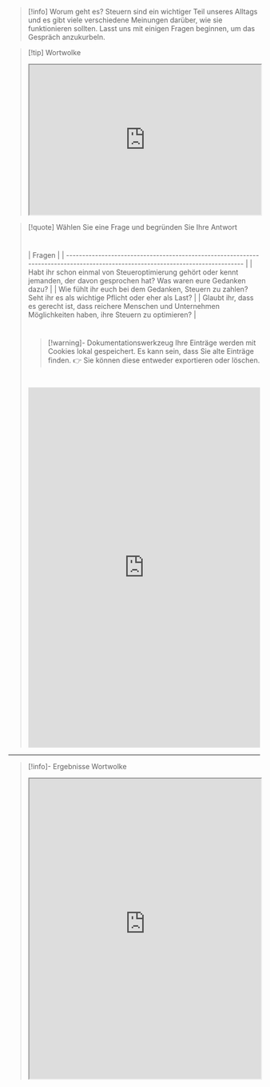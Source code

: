 >[!info] Worum geht es?
>Steuern sind ein wichtiger Teil unseres Alltags und es gibt viele verschiedene Meinungen darüber, wie sie funktionieren sollten. Lasst uns mit einigen Fragen beginnen, um das Gespräch anzukurbeln.

>[!tip] Wortwolke
>
><iframe src="https://pollev-embeds.com/free_text_polls/le5PRVOIkmel4KnjaMkoc/respond" width="100%" height="300px"></iframe>

>[!quote] Wählen Sie eine Frage und begründen Sie Ihre Antwort
>#
>| Fragen                                                                                                                          |
| ------------------------------------------------------------------------------------------------------------------------------- |
| Habt ihr schon einmal von Steueroptimierung gehört oder kennt jemanden, der davon gesprochen hat? Was waren eure Gedanken dazu? |
| Wie fühlt ihr euch bei dem Gedanken, Steuern zu zahlen? Seht ihr es als wichtige Pflicht oder eher als Last?                    |
| Glaubt ihr, dass es gerecht ist, dass reichere Menschen und Unternehmen Möglichkeiten haben, ihre Steuern zu optimieren?        |
>#
>
>>[!warning]- Dokumentationswerkzeug 
>Ihre Einträge werden mit Cookies lokal gespeichert. Es kann sein, dass Sie alte Einträge finden. 
>👉 Sie können diese entweder exportieren oder löschen.
>#
><iframe src="https://app.Lumi.education/api/v1/run/rdWSOq/embed" width="100%" height="720" frameborder="0" allowfullscreen="allowfullscreen" allow="geolocation *; microphone *; camera *; midi *; encrypted-media *"></iframe>

---

>[!info]- Ergebnisse Wortwolke
><iframe src="https://embed.polleverywhere.com/free_text_polls/j8ZKLxi0e1Tf1yLLrz1xa?controls=none&short_poll=true" width="100%" height="600px"></iframe>

